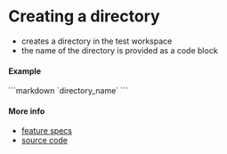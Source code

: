 # Creating a directory

- creates a directory in the test workspace
- the name of the directory is provided as a code block

#### Example

<a textrun="run-markdown-in-textrun">
```markdown
<a textrun="create-directory">
`directory_name`
</a>
```
</a>

#### More info

- [feature specs](../../features/actions/built-in/create-directory/create-directory.feature)
- [source code](../../src/actions/create-directory.ts)
